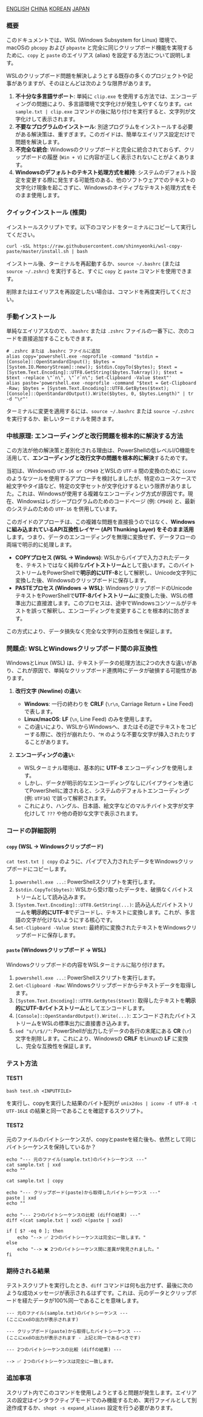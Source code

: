 [ENGLISH](README.md)
[CHINA](README-zh.md)
[KOREAN](README-ko.md)
[JAPAN](README-ja.md)

### 概要

このドキュメントでは、WSL (Windows Subsystem for Linux) 環境で、macOSの `pbcopy` および `pbpaste` と完全に同じクリップボード機能を実現するために、`copy` と `paste` のエイリアス (alias) を設定する方法について説明します。

WSLのクリップボード問題を解決しようとする既存の多くのプロジェクトや記事がありますが、そのほとんどは次のような限界があります。

1.  **不十分な多言語サポート**: 単純に `clip.exe` を使用する方法では、エンコーディングの問題により、多言語環境で文字化けが発生しやすくなります。`cat sample.txt | clip.exe` コマンドの後に貼り付けを実行すると、文字列が文字化けして表示されます。
2.  **不要なプログラムのインストール**: 別途プログラムをインストールする必要がある解決策は、重すぎます。このガイドは、簡単なエイリアス設定だけで問題を解決します。
3.  **不完全な統合**: Windowsのクリップボードと完全に統合されておらず、クリップボードの履歴 (`Win + V`) に内容が正しく表示されないことがよくあります。
4.  **Windowsのデフォルトのテキスト処理方式を維持**: システムのデフォルト設定を変更する際に発生する可能性のある、他のソフトウェアでのテキストの文字化け現象を起こさずに、Windowsのネイティブなテキスト処理方式をそのまま使用します。

### クイックインストール (推奨)

インストールスクリプトです。以下のコマンドをターミナルにコピーして実行してください。

```shell
curl -sSL https://raw.githubusercontent.com/shinnyeonki/wsl-copy-paste/master/install.sh | bash
```

インストール後、ターミナルを再起動するか、`source ~/.bashrc` (または `source ~/.zshrc`) を実行すると、すぐに `copy` と `paste` コマンドを使用できます。

削除またはエイリアスを再設定したい場合は、コマンドを再度実行してください。

### 手動インストール

単純なエイリアスなので、`.bashrc` または `.zshrc` ファイルの一番下に、次のコードを直接追加することもできます。

```shell
# .zshrc または .bashrc ファイルに追加
alias copy='powershell.exe -noprofile -command "$stdin = [Console]::OpenStandardInput(); $bytes = [System.IO.MemoryStream]::new(); $stdin.CopyTo($bytes); $text = [System.Text.Encoding]::UTF8.GetString($bytes.ToArray()); $text = $text -replace \"`n\", \"`r`n\"; Set-Clipboard -Value $text"'
alias paste='powershell.exe -noprofile -command "$text = Get-Clipboard -Raw; $bytes = [System.Text.Encoding]::UTF8.GetBytes($text); [Console]::OpenStandardOutput().Write($bytes, 0, $bytes.Length)" | tr -d "\r"'
```

ターミナルに変更を適用するには、`source ~/.bashrc` または `source ~/.zshrc` を実行するか、新しいターミナルを開きます。

### 中核原理: エンコーディングと改行問題を根本的に解決する方法

この方法が他の解決策と差別化される理由は、PowerShellの低レベルI/O機能を活用して、**エンコーディングと改行文字の問題を根本的に解決**するためです。

当初は、Windowsの `UTF-16 or CP949` とWSLの `UTF-8` 間の変換のために `iconv` のようなツールを使用するアプローチを検討しましたが、特定のユースケースで絵文字やタイ語など、特定の文字セットが文字化けするという限界がありました。これは、Windowsが使用する複雑なエンコーディング方式が原因です。現在、Windowsはレガシープログラムのためのコードページ (例: `CP949`) と、最新のシステムのための `UTF-16` を併用しています。

このガイドのアプローチは、この複雑な問題を直接扱うのではなく、**Windowsに組み込まれているAPI互換性レイヤー (API Thunking Layer) をそのまま活用**します。つまり、データのエンコーディングを無理に変換せず、データフローの両端で明示的に処理します。

*   **COPYプロセス (WSL → Windows)**: WSLからパイプで入力されたデータを、テキストではなく純粋な**バイトストリーム**として扱います。このバイトストリームをPowerShellで**明示的にUTF-8**として解釈し、Unicode文字列に変換した後、Windowsのクリップボードに保存します。
*   **PASTEプロセス (Windows → WSL)**: WindowsクリップボードのUnicodeテキストをPowerShellで**UTF-8バイトストリーム**に変換した後、WSLの標準出力に直接渡します。このプロセスは、途中でWindowsコンソールがテキストを誤って解釈し、エンコーディングを変更することを根本的に防ぎます。

この方式により、データ損失なく完全な文字列の互換性を保証します。

### 問題点: WSLとWindowsクリップボード間の非互換性

WindowsとLinux (WSL) は、テキストデータの処理方法に2つの大きな違いがあり、これが原因で、単純なクリップボード連携時にデータが破損する可能性があります。

1.  **改行文字 (Newline) の違い**:
    *   **Windows**: 一行の終わりを **CRLF** (`\r\n`, Carriage Return + Line Feed) で表します。
    *   **Linux/macOS**: **LF** (`\n`, Line Feed) のみを使用します。
    *   この違いにより、WSLからWindowsへ、またはその逆でテキストをコピーする際に、改行が崩れたり、`^M` のような不要な文字が挿入されたりすることがあります。

2.  **エンコーディングの違い**:
    *   WSLターミナル環境は、基本的に **UTF-8** エンコーディングを使用します。
    *   しかし、データが明示的なエンコーディングなしにパイプラインを通じてPowerShellに渡されると、システムのデフォルトエンコーディング (例: `UTF16`) で誤って解釈されます。
    *   これにより、ハングル、日本語、絵文字などのマルチバイト文字が文字化けして `???` や他の奇妙な文字で表示されます。

### コードの詳細説明

#### `copy` (WSL -> Windowsクリップボード)

`cat test.txt | copy` のように、パイプで入力されたデータをWindowsクリップボードにコピーします。

1.  `powershell.exe ...`: PowerShellスクリプトを実行します。
2.  `$stdin.CopyTo($bytes)`: WSLから受け取ったデータを、破損なくバイトストリームとして読み込みます。
3.  `[System.Text.Encoding]::UTF8.GetString(...)`: 読み込んだバイトストリームを**明示的にUTF-8**でデコードし、テキストに変換します。これが、多言語の文字が化けないようにする核心です。
4.  `Set-Clipboard -Value $text`: 最終的に変換されたテキストをWindowsクリップボードに保存します。

#### `paste` (Windowsクリップボード -> WSL)

Windowsクリップボードの内容をWSLターミナルに貼り付けます。

1.  `powershell.exe ...`: PowerShellスクリプトを実行します。
2.  `Get-Clipboard -Raw`: Windowsクリップボードからテキストデータを取得します。
3.  `[System.Text.Encoding]::UTF8.GetBytes($text)`: 取得したテキストを**明示的にUTF-8バイトストリーム**としてエンコードします。
4.  `[Console]::OpenStandardOutput().Write(...)`: エンコードされたバイトストリームをWSLの標準出力に直接書き込みます。
5.  `sed "s/\r$//"`: PowerShellが出力したデータの各行の末尾にある **CR** (`\r`) 文字を削除します。これにより、Windowsの **CRLF** をLinuxの **LF** に変換し、完全な互換性を保証します。

### テスト方法

#### TEST1
```shell
bash test.sh <INPUTFILE>
```
を実行し、copyを実行した結果のバイト配列が `unix2dos | iconv -f UTF-8 -t UTF-16LE` の結果と同一であることを確認するスクリプト。

#### TEST2

元のファイルのバイトシーケンスが、copyとpasteを経た後も、依然として同じバイトシーケンスを保持しているか？

```shell
echo "--- 元のファイル(sample.txt)のバイトシーケンス ---"
cat sample.txt | xxd
echo ""

cat sample.txt | copy

echo "--- クリップボード(paste)から取得したバイトシーケンス ---"
paste | xxd
echo ""

echo "--- 2つのバイトシーケンスの比較 (diffの結果) ---"
diff <(cat sample.txt | xxd) <(paste | xxd)

if [ $? -eq 0 ]; then
    echo "--> ✅ 2つのバイトシーケンスは完全に一致します。"
else
    echo "--> ❌ 2つのバイトシーケンス間に差異が発見されました。"
fi
```

### 期待される結果

テストスクリプトを実行したとき、`diff` コマンドは何も出力せず、最後に次のような成功メッセージが表示されるはずです。これは、元のデータとクリップボードを経たデータが100%同一であることを意味します。

```
--- 元のファイル(sample.txt)のバイトシーケンス ---
(ここにxxdの出力が表示されます)

--- クリップボード(paste)から取得したバイトシーケンス ---
(ここにxxdの出力が表示されます - 上記と同一であるべきです)

--- 2つのバイトシーケンスの比較 (diffの結果) ---

--> ✅ 2つのバイトシーケンスは完全に一致します。
```

### 追加事項
スクリプト内でこのコマンドを使用しようとすると問題が発生します。エイリアスの設定はインタラクティブモードでのみ機能するため、実行ファイルとして別途作成するか、`shopt -s expand_aliases` 設定を行う必要があります。